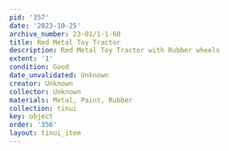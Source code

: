 ```yaml
---
pid: '357'
date: '2023-10-25'
archive_number: 23-01/1-1-60
title: Red Metal Toy Tractor
description: Red Metal Toy Tractor with Rubber wheels
extent: '1'
condition: Good
date_unvalidated: Unknown
creator: Unknown
collector: Unknown
materials: Metal, Paint, Rubber
collection: tinui
key: object
order: '356'
layout: tinui_item
---
```

